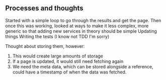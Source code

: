 ## Processes and thoughts

Started with a simple loop to go through the results and get the page. 
Then once this was working, looked at ways to make it less complex, more generic so that adding new services in theory should be simple
Updating things
Writing the tests (I know not TDD I'm sorry)

Thought about storing them, however:
1. This would create large amounts of storage
2. If a page is updated, it would still need fetching again
3. We need the meta data, which can be stored alongside a reference, could have a timestamp of when the data was fetched.